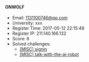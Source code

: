 #### ONWOLF  

* Email: 1131100746@qq.com  
* University: xxx  
* Register Time: 2017-05-12 22:15:49  
* Register IP: 211.140.166.132  
* Score: 6  
* Solved challenges: 
  * [[MISC] signin](https://github.com/SniperOJ/Challenges/blob/master/MISC/signin.json)  
  * [[MISC] talk-with-the-ai-robot](https://github.com/SniperOJ/Challenges/blob/master/MISC/talk-with-the-ai-robot.json)  

